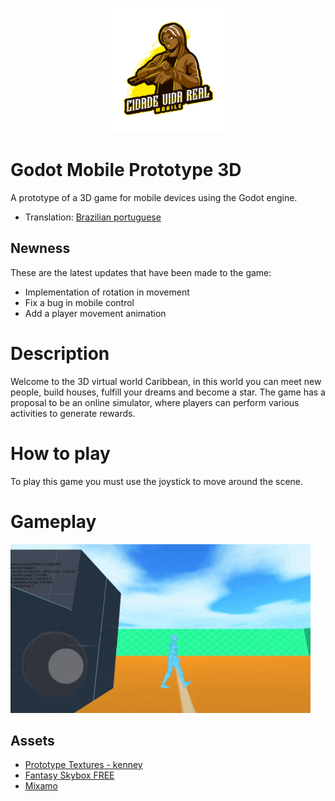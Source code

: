 <p align="center">
  <img height="200" img src="./screenshot/logo.png"/>
</p>

# Godot Mobile Prototype 3D

A prototype of a 3D game for mobile devices using the Godot engine.

- Translation: [Brazilian portuguese](./_docs/pt-BR/README.md)

## Newness

These are the latest updates that have been made to the game:

- Implementation of rotation in movement
- Fix a bug in mobile control
- Add a player movement animation

# Description

Welcome to the 3D virtual world Caribbean, in this world you can meet new people, build houses, fulfill your dreams and become a star. The game has a proposal to be an online simulator, where players can perform various activities to generate rewards.

# How to play

To play this game you must use the joystick to move around the scene.

# Gameplay

![GamePlay 1](./screenshot/gameplay-02.gif)

## Assets

- [Prototype Textures - kenney](https://www.kenney.nl/assets/prototype-textures)
- [Fantasy Skybox FREE](https://assetstore.unity.com/packages/2d/textures-materials/sky/fantasy-skybox-free-18353)
- [Mixamo](https://www.mixamo.com/)